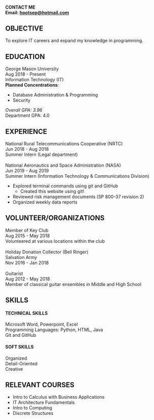 #### CONTACT ME<br> Email: hootsep@hotmail.com<br>
## OBJECTIVE
To explore IT careers and expand my knowledge in programming.
## EDUCATION
George Mason University<br> Aug 2018 - Present<br> Information Technology (IT)<br>
**Planned Concentrations**: 
+ Database Administration & Programming
+ Security<br>

*Overall GPA: 3.96*<br> Department GPA: 4.0<br>
## EXPERIENCE
National Rural Telecommunications Cooperative (NRTC)<br> Jun 2018 - Aug 2018<br> 
Summer Intern (Legal department)<br><br>
National Aeronautics and Space Administration (NASA)<br> Jun 2019 - Aug 2019<br>
Summer Intern (Information Technology & Communications Division)
+ Explored terminal commands using git and GitHub
	+ Created this website using git!
+ Reviewed risk management documents (SP 800-37 revision 2)
+ Organized weekly data reports<br>

## VOLUNTEER/ORGANIZATIONS
Member of Key Club<br> Aug 2015 - May 2018<br> Volunteered at various locations within the club<br><br> Holiday Donation Collector (Bell Ringer)<br> Salvation Army<br> Nov 2016 - Jan 2018<br><br>
Guitarist<br> Aug 2012 - May 2018<br> Member of classical guitar ensembles in Middle and High School<br>	
## SKILLS
#### TECHNICAL SKILLS
Microsoft Word, Powerpoint, Excel<br> Programming Languages: Python, HTML, Java<br> Git and GitHub<br>
#### SOFT SKILLS
Organized<br> Detail-Oriented<br> Creative
## RELEVANT COURSES
+ Intro to Calculus with Business Applications<br> 
+ IT Architecture Fundamentals<br>
+ Intro to Computing<br> 
+ Discrete Structures
